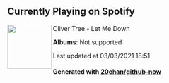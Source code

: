 ## Currently Playing on Spotify

[<img align="left" width="100" src="https://i.scdn.co/image/ab67616d0000b273e46d181f0fa342ee2ef38eb3">](https://open.spotify.com/album/1HmWQo43Gt8BR2dylfv3o4)

Oliver Tree - Let Me Down

**Albums**: Not supported

Last updated at 03/03/2021 18:51

#### Generated with [20chan/github-now](https://github.com/20chan/github-now)


<!--
**20chan/20chan** is a ✨ _special_ ✨ repository because its `README.md` (this file) appears on your GitHub profile.

Here are some ideas to get you started:

- 🔭 I’m currently working on ...
- 🌱 I’m currently learning ...
- 👯 I’m looking to collaborate on ...
- 🤔 I’m looking for help with ...
- 💬 Ask me about ...
- 📫 How to reach me: ...
- 😄 Pronouns: ...
- ⚡ Fun fact: ...
-->
